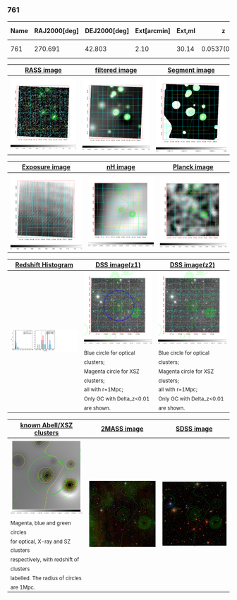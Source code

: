 <div STYLE="page-break-after: always;"></div>

### 761

|Name|RAJ2000[deg]|DEJ2000[deg] |Ext[arcmin]| Ext,ml | z | z_src| C|GC(XSZ,Delta_z<0.01)| GC(OPT,Delta_z<0.01)|GC| R_sig[arcmin] | R500[arcmin] | R500[Mpc]| CRsig[c/s] | CR500[c/s] |L500[1E44 erg/s]|F500[1E-12 erg/s/cm^2]| M500[1E14 Msun]|Tx[keV]|Cnt_sig|Beta|Rc[arcmin]|Comment|Alias|
|---|---|---|---|---|---|------|---|--------|---------|----------|---|---|---|---|---|---|---|---|---|---|---|---|---|---|
|761| 270.691| 42.803| 2.10| 30.14| 0.0537(0.006)| z1, z_xsz| B| MCXC| N, W| MCXC, N, W| 11.725| 9.988| 0.626| 0.124(0.025)| 0.121(0.024)| 0.142(0.022)| 2.074(0.325)| 0.74(0.06)| 1.80(0.09)| 180.0| 0.598(-0.067+0.133)| 2.403(-0.664+1.078)| -| k235|

|[RASS image](../image/761/761_img.pdf)|[filtered image](../image/761/761_fil.pdf)|[Segment image](../image/761/761_seg.pdf)|
|-------------------|--------------------|-------------------|
| <img src="../image/761/761_img.png" width="300">  | <img src="../image/761/761_fil.png" width="300">   | <img src="../image/761/761_seg.png" width="300">  |

|[Exposure image](../image/761/761_mex.pdf)| [nH image](../image/761/761_nh.pdf)| [Planck image](../image/761/761_p.pdf)|
|-------------------|--------------------|-------------------|
|<img src="../image/761/761_mex.png" width="300">   | <img src="../image/761/761_nh.png" width="300">    | <img src="../image/761/761_p.png" width="300"> |

|[Redshift Histogram](../image/761/761_zg.pdf) | [DSS image(z1)](../image/761/761_dss_z1.pdf)      |  [DSS image(z2)](../image/761/761_dss_z2.pdf)    |
|-------------------|--------------------|-------------------|
|<img src="../image/761/761_zg.png" width="300"> |<img src="../image/761/761_dss_z1.png" width="300"> <sub><br>Blue circle for optical clusters; <br>Magenta circle for XSZ clusters; <br>all with r=1Mpc; <br>Only GC with Delta_z<0.01 are shown. </sub>| <img src="../image/761/761_dss_z2.png" width="300"><sub><br>Blue circle for optical clusters; <br>Magenta circle for XSZ clusters; <br>all with r=1Mpc; <br>Only GC with Delta_z<0.01 are shown. </sub> |

|[known Abell/XSZ clusters](../image/761/761_gc.pdf) | [2MASS image](../image/761/761_2mass.pdf)      |[SDSS image](../image/761/761_sdss.pdf)   |
|-------------------|-------------------|-------------------|
|<img src=../image/761/761_gc.png width="300"> <br><sub>Magenta, blue and green circles <br>for optical, X-ray and SZ clusters <br>respectively, with redshift of clusters <br>labelled. The radius of circles <br>are 1Mpc.</sub>|<img src="../image/761/761_2mass.png" width="300">  | <img src="../image/761/761_sdss.png" width="300">  |




